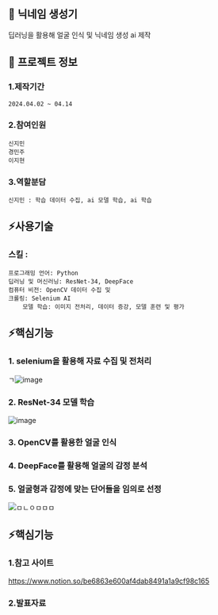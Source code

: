 

<!--## Hi there 👋
**jiminnnnnn/jiminnnnnn** is a ✨ _special_ ✨ repository because its `README.md` (this file) appears on your GitHub profile.

Here are some ideas to get you started:

- 🔭 I’m currently working on ...
- 🌱 I’m currently learning ...
- 👯 I’m looking to collaborate on ...
- 🤔 I’m looking for help with ...
- 💬 Ask me about ...
- 📫 How to reach me: ...
- 😄 Pronouns: ...
- ⚡ Fun fact: ...
-->


## 👋 닉네임 생성기
딥러닝을 활용해 얼굴 인식 및 닉네임 생성 ai 제작

## 🌱 프로젝트 정보
### 1.제작기간
	2024.04.02 ~ 04.14
### 2.참여인원
	신지민
 	경민주
  	이지현
### 3.역할분담
	신지민 : 학습 데이터 수집, ai 모델 학습, ai 학습

## ⚡사용기술
### 	스킬 : 
	프로그래밍 언어: Python 
 	딥러닝 및 머신러닝: ResNet-34, DeepFace 
  	컴퓨터 비전: OpenCV 데이터 수집 및 
   	크롤링: Selenium AI 
    	모델 학습: 이미지 전처리, 데이터 증강, 모델 훈련 및 평가

## ⚡핵심기능
### 	1. selenium을 활용해 자료 수집 및 전처리
ㄱ![image](https://github.com/user-attachments/assets/1cea6779-e8dc-480a-ad40-c1da43531e64)


### 	2. ResNet-34 모델 학습
![image](https://github.com/user-attachments/assets/d5c0b2f3-07ca-49aa-a457-733f9e5511b2)


###  	3. OpenCV를 활용한 얼굴 인식

### 	4. DeepFace를 활용해 얼굴의 감정 분석

### 	5. 얼굴형과 감정에 맞는 단어들을 임의로 선정
   ![ㅁㄴㅇㅁㅁㅁ](https://github.com/user-attachments/assets/019b87f7-eb16-470d-a88c-6f25448cca28)

## ⚡핵심기능
### 	1.참고 사이트
<https://www.notion.so/be6863e600af4dab8491a1a9cf98c165>
### 	2.발표자료
 
